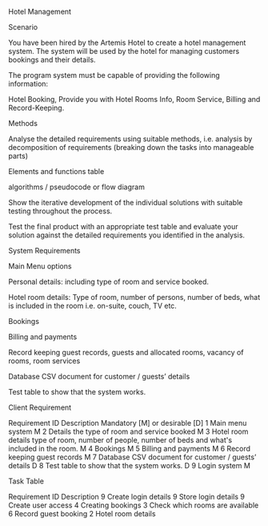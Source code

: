 Hotel Management 

Scenario 

You have been hired by the Artemis Hotel to create a hotel management system.  The system will be used by the hotel for managing customers bookings and their details. 

The program system must be capable of providing the following information: 

Hotel Booking, Provide you with Hotel Rooms Info, Room Service, Billing and Record-Keeping. 

Methods 

Analyse the detailed requirements using suitable methods, i.e. analysis by decomposition of requirements (breaking down the tasks into manageable parts) 

Elements and functions table 

algorithms / pseudocode or flow diagram  

Show the iterative development of the individual solutions with suitable testing throughout the process.  

Test the final product with an appropriate test table and evaluate your solution against the detailed requirements you identified in the analysis. 

 

System Requirements 

Main Menu options 

Personal details: including type of room and service booked. 

Hotel room details: Type of room, number of persons, number of beds, what is included in the room i.e. on-suite, couch, TV etc. 

Bookings 

Billing and payments 

Record keeping guest records, guests and allocated rooms, vacancy of rooms, room services 

Database CSV document for customer / guests’ details 

Test table to show that the system works. 


Client Requirement 

Requirement ID 	Description 	Mandatory [M] or desirable [D] 
1	Main menu system	M
2	Details the type of room and service booked	M
3	Hotel room details type of room, number of people, number of beds and what's included in the room.	M
4	Bookings	M
5	Billing and payments	M
6	Record keeping guest records	M
7	Database CSV document for customer / guests’ details  	D
8	Test table to show that the system works.  	D
9	Login system	M
 
Task Table 

Requirement ID 	Description 
9	Create login details
9	Store login details
9	Create user access
4	Creating bookings
3	Check which rooms are available
6	Record guest booking
2	Hotel room details
 

